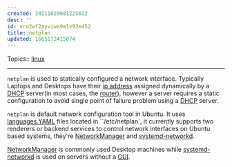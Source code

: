 ```yaml
---
created: 20211029081225612
desc: ''
id: vro2wf2ayviwa9mlv92e452
title: netplan
updated: 1665172415074
---
```

   
Topics::  [linux](../topics/linux.md)   
   
   
---   
   
`netplan` is used to statically configured a network interface. Typically Laptops and Desktops have their [ip address](../devlog/ip%20address.md) assigned dynamically by a [DHCP](../devlog/dhcp.md) server(in most cases, the [router](../devlog/router.md)), however a server requires a static configuration to avoid single point of failure problem using a [DHCP](../devlog/dhcp.md) server.   
   
`netplan` is default network configuration tool in Ubuntu. It uses [languages.YAML](../devlog/languages.YAML.md) files located in ``/etc/netplan`, it currently supports two renderers or backend services to control network interfaces on Ubuntu based systems, they're [NetworkManager](/not_created.md) and [systemd-networkd](../devlog/systemd-networkd.md).   
   
[NetworkManager](/not_created.md) is commonly used Desktop machines while [systemd-networkd](../devlog/systemd-networkd.md) is used on servers without a [GUI](/not_created.md).